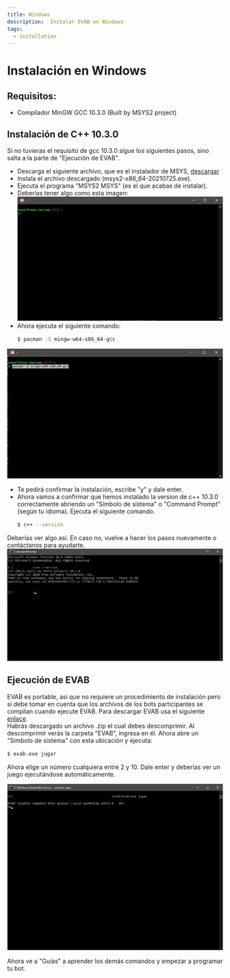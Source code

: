 ```yaml
---
title: Windows
description:  Instalar EVAB en Windows
tags:
  - installation
---
```

# Instalación en Windows

## Requisitos:

- Compilador MinGW GCC 10.3.0 (Built by MSYS2 project)

## Instalación de C++ 10.3.0

Si no tuvieras el requisito de gcc 10.3.0 sigue los siguientes pasos, sino salta a la parte de "Ejecución de EVAB".

- Descarga el siguiente archivo, que es el instalador de MSYS, [descargar](../../assets/MSYS/msys2-x86_64-20210725.exe)
- Instala el archivo descargado (msys2-x86_64-20210725.exe).
- Ejecuta el programa "MSYS2 MSYS" (es el que acabas de instalar).
- Deberías tener algo como esta imagen:
![MSYS2 MSYS](../../assets/img/msys.jpg)
- Ahora ejecuta el siguiente comando:
  ```bash
  $ pacman -S mingw-w64-x86_64-gcc
  ```
![MSYS2 MSYS2](../../assets/img/msys2.jpg)
- Te pedirá confirmar la instalación, escribe "y" y dale enter.
- Ahora vamos a confirmar que hemos instalado la version de c++ 10.3.0 correctamente abriendo
un "Símbolo de sistema" o "Command Prompt" (según tu idioma). Ejecuta el siguiente comando.
  ```bash
  $ c++ --version
  ```
Deberías ver algo así. En caso no, vuelve a hacer los pasos nuevamente o contáctanos para ayudarte.
![C++ version](../../assets/img/c++version.jpg)

## Ejecución de EVAB

EVAB es portable, así que no requiere un procedimiento de instalación pero sí debe tomar en cuenta que los archivos de los bots participantes
se compilan cuando ejecute EVAB. 
Para descargar EVAB usa el siguiente [enlace](../../assets/EVAB/EVAB_Win64.zip).<br>
Habrás descargado un archivo .zip el cual debes descomprimir. Al descomprimir verás la carpeta "EVAB", ingresa en él. Ahora abre un "Símbolo de sistema" con esta ubicación y ejecuta:
  ```bash
  $ evab.exe jugar
  ```
Ahora elige un número cualquiera entre 2 y 10. Dale enter y deberías ver un juego ejecutándose automáticamente.

![EVAB exec](../../assets/img/exec.jpg)

Ahora ve a "Guías" a aprender los demás comandos y empezar a programar tu bot.
